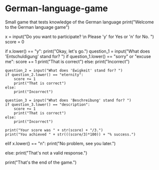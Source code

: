 # German-language-game
Small game that tests knowledge of the German language
print("Welcome to the German language game")

x = input("Do you want to participate? \n Please 'y' for Yes or 'n' for No. ")
score = 0

if x.lower() == "y":
    print("Okay, let's go.")
    question_1 = input("What does 'Entschuldigung' stand for? ")
    if question_1.lower() == "sorry" or "excuse me":
        score += 1
        print("That is correct")
    else:
        print("Incorrect")

    question_2 = input("What does 'Ewigkeit' stand for? ")
    if question_2.lower() == "eternity":
        score += 1
        print("That is correct")
    else:
        print("Incorrect")

    question_3 = input("What does 'Beschreibung' stand for? ")
    if question_3.lower() == "description":
        score += 1
        print("That is correct")
    else:
        print("Incorrect")

    print("Your score was " + str(score) + "/3.")
    print("You achieved " + str(((score/3)*100)) + "% success.")

elif x.lower() == "n":
    print("No problem, see you later.")

else:
    print("That's not a valid response.")

print("That's the end of the game.")
